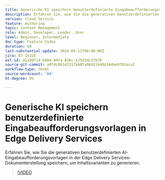 ```yaml
---
title: Generische KI speichern benutzerdefinierte Eingabeaufforderungsvorlagen in Edge Delivery Services
description: Erfahren Sie, wie Sie die generativen benutzerdefinierten AI-Eingabeaufforderungsvorlagen in der Edge Delivery Services-Dokumenterstellung speichern, um Inhaltsvarianten zu generieren.
version: Cloud Service
feature: Authoring
topic: Content Management
role: Admin, Developer, Leader, User
level: Beginner, Intermediate
doc-type: Feature Video
duration: 69
last-substantial-update: 2024-04-11T00:00:00Z
jira: KT-15326
exl-id: d1a99714-b984-44fa-826c-125d3dc37670
source-git-commit: a0fdc061d231fb68fa9bd11440d344be9701eca2
workflow-type: tm+mt
source-wordcount: '60'
ht-degree: 0%

---
```


# Generische KI speichern benutzerdefinierte Eingabeaufforderungsvorlagen in Edge Delivery Services

Erfahren Sie, wie Sie die generativen benutzerdefinierten AI-Eingabeaufforderungsvorlagen in der Edge Delivery Services-Dokumenterstellung speichern, um Inhaltsvarianten zu generieren.

>[!VIDEO](https://video.tv.adobe.com/v/3428317/?learn=on)

